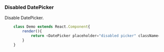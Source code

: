 ### Disabled DatePicker
Disable DatePicker.
```javascript
    class Demo extends React.Component{
        render(){
            return <DatePicker placeholder="disabled picker" className="demo-datepicker-input" disabled/>
        }
    }
```
